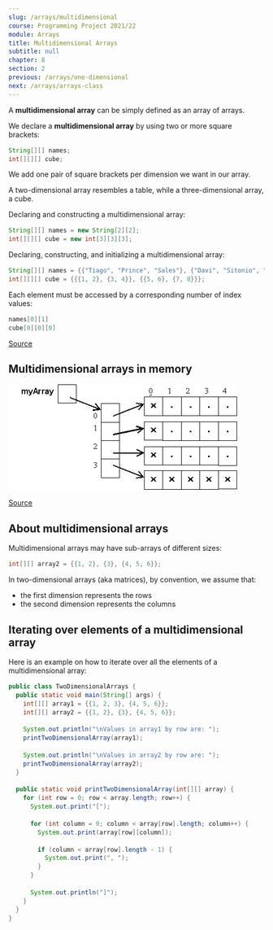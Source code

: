 ```yaml
---
slug: /arrays/multidimensional
course: Programming Project 2021/22
module: Arrays
title: Multidimensional Arrays
subtitle: null
chapter: 8
section: 2
previous: /arrays/one-dimensional
next: /arrays/arrays-class
---
```


A **multidimensional array** can be simply defined as an array of arrays. 

We declare a **multidimensional array** by using two or more square brackets:

```java
String[][] names;
int[][][] cube;
```

We add one pair of square brackets per dimension we want in our array.

A two-dimensional array resembles a table, while a three-dimensional array, a cube.
   
Declaring and constructing a multidimensional array:

```java
String[][] names = new String[2][2];
int[][][] cube = new int[3][3][3];
```

Declaring, constructing, and initializing a multidimensional array:

```java
String[][] names = {{"Tiago", "Prince", "Sales"}, {"Davi", "Sitonio", "de Prince"}};
int[][][] cube = {{{1, 2}, {3, 4}}, {{5, 6}, {7, 8}}};
```

Each element must be accessed by a corresponding number of index values:

```java
names[0][1]
cube[0][0][0]
```

[Source](https://docs.oracle.com/javase/tutorial/java/nutsandbolts/arrays.html)

## Multidimensional arrays in memory

![](../../figures/array-java-memory.jpeg)

[Source](http://pages.cs.wisc.edu/~gerald/cs302/labs/lab06/lab06.html)


## About multidimensional arrays

Multidimensional arrays may have sub-arrays of different sizes:

```java
int[][] array2 = {{1, 2}, {3}, {4, 5, 6}};
```
   
In two-dimensional arrays (aka matrices), by convention, we assume that:
- the first dimension represents the rows
- the second dimension represents the columns

## Iterating over elements of a multidimensional array

Here is an example on how to iterate over all the elements of a multidimensional array:

```java
public class TwoDimensionalArrays {
  public static void main(String[] args) {
    int[][] array1 = {{1, 2, 3}, {4, 5, 6}};
    int[][] array2 = {{1, 2}, {3}, {4, 5, 6}};

    System.out.println("\nValues in array1 by row are: ");
    printTwoDimensionalArray(array1);

    System.out.println("\nValues in array2 by row are: ");
    printTwoDimensionalArray(array2);
  }

  public static void printTwoDimensionalArray(int[][] array) {
    for (int row = 0; row < array.length; row++) {
      System.out.print("[");

      for (int column = 0; column < array[row].length; column++) {
        System.out.print(array[row][column]);

        if (column < array[row].length - 1) {
          System.out.print(", ");
        }
      }

      System.out.println("]");
    }
  }
}
```
